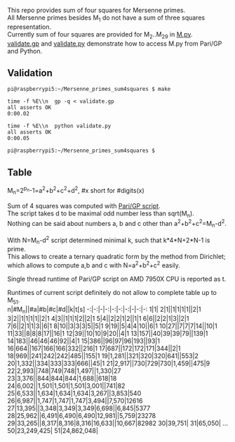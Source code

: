 This repo provides sum of four squares for Mersenne primes.  
All Mersenne primes besides M<sub>1</sub> do not have a sum of three squares representation.  
Currently sum of four squares are provided for M<sub>2</sub>..M<sub>29</sub> in [M.py](M.py).  
[validate.gp](validate.gp) and [validate.py](validate.py) demonstrate how to access M.py from Pari/GP and Python.

## Validation  
```
pi@raspberrypi5:~/Mersenne_primes_sum4squares $ make

time -f %E\\n  gp -q < validate.gp
all asserts OK
0:00.02

time -f %E\\n  python validate.py
all asserts OK
0:00.05

pi@raspberrypi5:~/Mersenne_primes_sum4squares $ 
```

## Table
M<sub>n</sub>=2<sup>p<sub>n</sub></sup>-1=a<sup>2</sup>+b<sup>2</sup>+c<sup>2</sup>+d<sup>2</sup>, #x short for #digits(x)  

Sum of 4 squares was computed with [Pari/GP script](parigp.md).  
The script takes d to be maximal odd number less than sqrt(M<sub>n</sub>).  
Nothing can be said about numbers a, b and c other than a<sup>2</sup>+b<sup>2</sup>+c<sup>2</sup>=M<sub>n</sub>-d<sup>2</sup>.  

With N=M<sub>n</sub>-d<sup>2</sup> script determined minimal k, such that k\*4\*N+2\*N-1 is prime.  
This allows to create a ternary quadratic form by the method from Dirichlet;  
which allows to compute a,b and c with N=a<sup>2</sup>+b<sup>2</sup>+c<sup>2</sup>  easily.

Single thread runtime of Pari/GP script on AMD 7950X CPU is reported as t.  

Runtimes of current script definitely do not allow to complete table up to M<sub>51</sub>.  
n|#M<sub>n</sub>||#a|#b|#c|#d||k|t[s]
-:|-:|-|-:|-:|-:|-:|-|-:|-:
1|1|
2|1||1|1|1|1||2|1
3|2||1|1|1|1||2|1
4|3||1|1|1|2||2|1
5|4||2|2|1|2||1|1
6|6||2|2|1|3||2|1
7|6||2|1|1|3||6|1
8|10||3|3|3|5||5|1
9|19||5|4|4|10||6|1
10|27||7|7|7|14||10|1
11|33||8|8|8|17||16|1
12|39||10|10|9|20||4|1
13|157||40|39|39|79||139|1
14|183||46|46|46|92||4|1
15|386||96|97|96|193||93|1
16|664||167|166|166|332||216|1
17|687||172|172|171|344||2|1
18|969||241|242|242|485||155|1
19|1,281||321|320|320|641||553|2
20|1,332||334|333|333|666||45|1
21|2,917||730|729|730|1,459||475|9
22|2,993||748|749|748|1,497||1,330|27
23|3,376||844|844|844|1,688||618|18
24|6,002||1,501|1,501|1,501|3,001||741|82
25|6,533||1,634|1,634|1,634|3,267||3,853|540
26|6,987||1,747|1,747|1,747|3,494||7,570|12616
27|13,395||3,348|3,349|3,349|6,698||6,845|5377
28|25,962||6,491|6,490|6,490|12,981||5,759|23278
29|33,265||8,317|8,316|8,316|16,633||10,667|82982
30|39,751|
31|65,050|
...
50|23,249,425|
51|24,862,048|
<!--
32|227,832|
33|258,716|
34|378,632|
35|420,921|
36|895,932|
37|909,526|
38|2,098,960|
39|4,053,946|
40|6,320,430|
41|7,235,733|
42|7,816,230|
43|9,152,052|
44|9,808,358|
45|11,185,272|
46|12,837,064|
47|12,978,189|
48|17,425,170|
49|22,338,618|
-->
